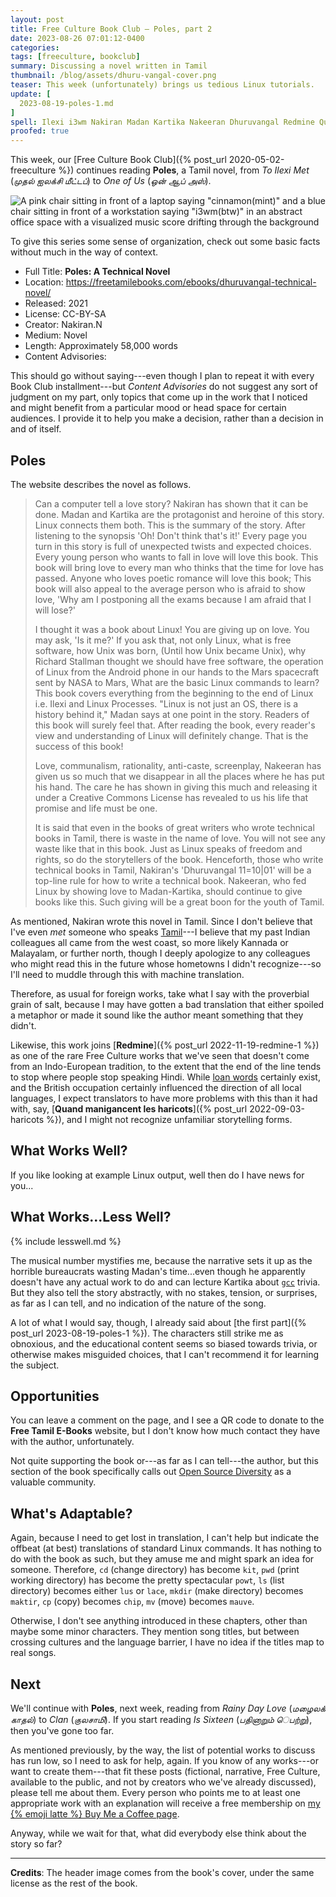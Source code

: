 ```yaml
---
layout: post
title: Free Culture Book Club — Poles, part 2
date: 2023-08-26 07:01:12-0400
categories:
tags: [freeculture, bookclub]
summary: Discussing a novel written in Tamil
thumbnail: /blog/assets/dhuru-vangal-cover.png
teaser: This week (unfortunately) brings us tedious Linux tutorials.
update: [
  2023-08-19-poles-1.md
]
spell: Ilexi i3wm Nakiran Madan Kartika Nakeeran Dhuruvangal Redmine Quand manigancent les gcc cd pwd powt lus mkdir maktir cp mv
proofed: true
---
```


This week, our [Free Culture Book Club]({% post_url 2020-05-02-freeculture %}) continues reading **Poles**, a Tamil novel, from *To Ilexi Met* (*முதல் ஐலக்சி மீட்டப்*) to *One of Us* (*ஒன் ஆப் அஸ்*).

![A pink chair sitting in front of a laptop saying "cinnamon(mint)" and a blue chair sitting in front of a workstation saying "i3wm(btw)" in an abstract office space with a visualized music score drifting through the background](/blog/assets/dhuru-vangal-cover.png "I have no idea what any of this means, but I now feel invested...")

To give this series some sense of organization, check out some basic facts without much in the way of context.

 * Full Title:  **Poles:  A Technical Novel**
 * Location:  <https://freetamilebooks.com/ebooks/dhuruvangal-technical-novel/>
 * Released:  2021
 * License:  CC-BY-SA
 * Creator:  Nakiran.N
 * Medium:  Novel
 * Length:  Approximately 58,000 words
 * Content Advisories:  

This should go without saying---even though I plan to repeat it with every Book Club installment---but *Content Advisories* do not suggest any sort of judgment on my part, only topics that come up in the work that I noticed and might benefit from a particular mood or head space for certain audiences.  I provide it to help you make a decision, rather than a decision in and of itself.

## Poles

The website describes the novel as follows.

 > Can a computer tell a love story? Nakiran has shown that it can be done. Madan and Kartika are the protagonist and heroine of this story. Linux connects them both. This is the summary of the story. After listening to the synopsis 'Oh! Don't think that's it!' Every page you turn in this story is full of unexpected twists and expected choices. Every young person who wants to fall in love will love this book. This book will bring love to every man who thinks that the time for love has passed. Anyone who loves poetic romance will love this book; This book will also appeal to the average person who is afraid to show love, 'Why am I postponing all the exams because I am afraid that I will lose?'
 >
 > I thought it was a book about Linux! You are giving up on love. You may ask, 'Is it me?' If you ask that, not only Linux, what is free software, how Unix was born, (Until how Unix became Unix), why Richard Stallman thought we should have free software, the operation of Linux from the Android phone in our hands to the Mars spacecraft sent by NASA to Mars, What are the basic Linux commands to learn? This book covers everything from the beginning to the end of Linux i.e. Ilexi and Linux Processes. "Linux is not just an OS, there is a history behind it," Madan says at one point in the story. Readers of this book will surely feel that. After reading the book, every reader's view and understanding of Linux will definitely change. That is the success of this book!
 >
 > Love, communalism, rationality, anti-caste, screenplay, Nakeeran has given us so much that we disappear in all the places where he has put his hand. The care he has shown in giving this much and releasing it under a Creative Commons License has revealed to us his life that promise and life must be one.
 >
 > It is said that even in the books of great writers who wrote technical books in Tamil, there is waste in the name of love. You will not see any waste like that in this book. Just as Linux speaks of freedom and rights, so do the storytellers of the book. Henceforth, those who write technical books in Tamil, Nakiran's 'Dhuruvangal 11=10\|01' will be a top-line rule for how to write a technical book. Nakeeran, who fed Linux by showing love to Madan-Kartika, should continue to give books like this. Such giving will be a great boon for the youth of Tamil.

As mentioned, Nakiran wrote this novel in Tamil.  Since I don't believe that I've even *met* someone who speaks [Tamil](https://en.wikipedia.org/wiki/Tamil_language)---I believe that my past Indian colleagues all came from the west coast, so more likely Kannada or Malayalam, or further north, though I deeply apologize to any colleagues who might read this in the future whose hometowns I didn't recognize---so I'll need to muddle through this with machine translation.

Therefore, as usual for foreign works, take what I say with the proverbial grain of salt, because I may have gotten a bad translation that either spoiled a metaphor or made it sound like the author meant something that they didn't.

Likewise, this work joins [**Redmine**]({% post_url 2022-11-19-redmine-1 %}) as one of the rare Free Culture works that we've seen that doesn't come from an Indo-European tradition, to the extent that the end of the line tends to stop where people stop speaking Hindi.  While [loan words](https://en.wikipedia.org/wiki/Indo-Aryan_loanwords_in_Tamil) certainly exist, and the British occupation certainly influenced the direction of all local languages, I expect translators to have more problems with this than it had with, say, [**Quand manigancent les haricots**]({% post_url 2022-09-03-haricots %}), and I might not recognize unfamiliar storytelling forms.

## What Works Well?

If you like looking at example Linux output, well then do I have news for you...

## What Works...Less Well?

{% include lesswell.md %}

The musical number mystifies me, because the narrative sets it up as the horrible bureaucrats wasting Madan's time...even though he apparently doesn't have any actual work to do and can lecture Kartika about [`gcc`](https://en.wikipedia.org/wiki/GNU_Compiler_Collection) trivia.  But they also tell the story abstractly, with no stakes, tension, or surprises, as far as I can tell, and no indication of the nature of the song.

A lot of what I would say, though, I already said about [the first part]({% post_url 2023-08-19-poles-1 %}).  The characters still strike me as obnoxious, and the educational content seems so biased towards trivia, or otherwise makes misguided choices, that I can't recommend it for learning the subject.

## Opportunities

You can leave a comment on the page, and I see a QR code to donate to the **Free Tamil E-Books** website, but I don't know how much contact they have with the author, unfortunately.

Not quite supporting the book or---as far as I can tell---the author, but this section of the book specifically calls out [Open Source Diversity](https://opensourcediversity.org/) as a valuable community.

## What's Adaptable?

Again, because I need to get lost in translation, I can't help but indicate the offbeat (at best) translations of standard Linux commands.  It has nothing to do with the book as such, but they amuse me and might spark an idea for someone.  Therefore, `cd` (change directory) has become `kit`, `pwd` (print working directory) has become the pretty spectacular `powt`, `ls` (list directory) becomes either `lus` or `lace`, `mkdir` (make directory) becomes `maktir`, `cp` (copy) becomes `chip`, `mv` (move) becomes `mauve`.

Otherwise, I don't see anything introduced in these chapters, other than maybe some minor characters.  They mention song titles, but between crossing cultures and the language barrier, I have no idea if the titles map to real songs.

## Next

We'll continue with **Poles**, next week, reading from *Rainy Day Love* (*மழைலக் காதல்*) to *Clan* (*குலசாமி*).  If you start reading *Is Sixteen* (*பதினாறும் ெபற்று*), then you've gone too far.

As mentioned previously, by the way, the list of potential works to discuss has run low, so I need to ask for help, again.  If you know of any works---or want to create them---that fit these posts (fictional, narrative, Free Culture, available to the public, and not by creators who we've already discussed), please tell me about them.  Every person who points me to at least one appropriate work with an explanation will receive a free membership on [my {% emoji latte %} Buy Me a Coffee page](https://buymeacoffee.com/jcolag).

Anyway, while we wait for that, what did everybody else think about the story so far?

* * *

**Credits**:  The header image comes from the book's cover, under the same license as the rest of the book.
